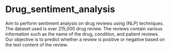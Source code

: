 # Drug_sentiment_analysis
 Aim to perform sentiment analysis on drug reviews using (NLP) techniques. The dataset used is over 215,000 drug review. The reviews contain various information such as the name of the drug, condition, and patient reviews. Our objective is to predict whether a review is positive or negative based on the text content of the review.
